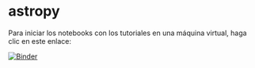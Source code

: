 # astropy

Para iniciar los notebooks con los tutoriales en una máquina virtual, haga clic en este enlace:

[![Binder](https://mybinder.org/badge_logo.svg)](https://mybinder.org/v2/gh/saint-germain/astropy/HEAD)

